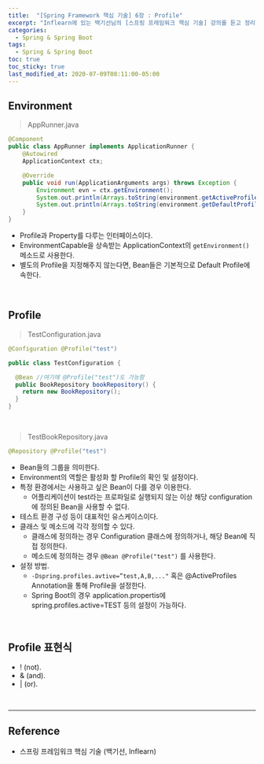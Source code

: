 ```yaml
---
title:  "[Spring Framework 핵심 기술] 6장 : Profile"
excerpt: "Inflearn에 있는 백기선님의 [스프링 프레임워크 핵심 기술] 강의를 듣고 정리한 필기입니다."
categories:
  - Spring & Spring Boot
tags:
  - Spring & Spring Boot
toc: true
toc_sticky: true
last_modified_at: 2020-07-09T08:11:00-05:00
---
```


## Environment

> AppRunner.java

```java
@Component
public class AppRunner implements ApplicationRunner {
    @Autowired
    ApplicationContext ctx;

    @Override
    public void run(ApplicationArguments args) throws Exception {
        Environment evn = ctx.getEnvironment();
        System.out.println(Arrays.toString(environment.getActiveProfiles())); //[]
        System.out.println(Arrays.toString(environment.getDefaultProfiles())); //[default]
    }
}
```

* Profile과 Property를 다루는 인터페이스이다.
* EnvironmentCapable을 상속받는 ApplicationContext의 ``getEnvironment()`` 메소드로 사용한다.
* 별도의 Profile을 지정해주지 않는다면, Bean들은 기본적으로 Default Profile에 속한다.

<br>

## Profile

> TestConfiguration.java

```java
@Configuration @Profile("test")

public class TestConfiguration {

  @Bean //여기에 @Profile("test")도 가능함
  public BookRepository bookRepository() {
    return new BookRepository();
  }
}
```

<br>

> TestBookRepository.java

```java
@Repository @Profile("test")
```

* Bean들의 그룹을 의미한다.
* Environment의 역할은 활성화 할 Profile의 확인 및 설정이다.
* 특정 환경에서는 사용하고 싶은 Bean이 다를 경우 이용한다.
  * 어플리케이션이 test라는 프로파일로 실행되지 않는 이상 해당 configuration에 정의된 Bean을 사용할 수 없다.
* 테스트 환경 구성 등이 대표적인 유스케이스이다.
* 클래스 및 메소드에 각각 정의할 수 있다.
  * 클래스에 정의하는 경우 Configuration 클래스에 정의하거나, 해당 Bean에 직접 정의한다.
  * 메소드에 정의하는 경우 ``@Bean @Profile("test")`` 를 사용한다.
* 설정 방법.
  * ``-Dspring.profiles.avtive=”test,A,B,..."`` 혹은 @ActiveProfiles Annotation을 통해 Profile을 설정한다.
  * Spring Boot의 경우 application.propertis에 spring.profiles.active=TEST 등의 설정이 가능하다.

<br>

## Profile 표현식

*	! (not).
*	& (and).
*	| (or).

<br>

---

## Reference

*	스프링 프레임워크 핵심 기술 (백기선, Inflearn)
